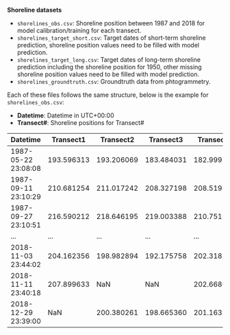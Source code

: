 **Shoreline datasets**
- `shorelines_obs.csv`: Shoreline position between 1987 and 2018 for model calibration/training for each transect. 
- `shorelines_target_short.csv`: Target dates of short-term shoreline prediction, shoreline position values need to be filled with model prediction.
- `shorelines_target_long.csv`: Target dates of long-term shoreline prediction including the shoreline position for 1950, other missing shoreline position values need to be filled with model prediction.
- `shorelines_groundtruth.csv`: Groundtruth data from phtogrammetry.

Each of these files follows the same structure, below is the example for `shorelines_obs.csv`:
- **Datetime**: Datetime in UTC+00:00
- **Transect#**: Shoreline positions for Transect#


| Datetime               | Transect1 | Transect2 | Transect3 | Transect4 | Transect5 | Transect6 | Transect7 | Transect8 | Transect9 |
|------------------------|-----------|-----------|-----------|-----------|-----------|-----------|-----------|-----------|-----------|
| 1987-05-22 23:08:08    | 193.596313| 193.206069| 183.484031| 182.999537| 178.345458| 182.781619| 182.423618| 180.652317| 184.611496|
| 1987-09-11 23:10:29    | 210.681254| 211.017242| 208.327198| 208.519306| 192.358667| 188.768767| 183.809033| 175.184561| 176.438575|
| 1987-09-27 23:10:51    | 216.590212| 218.646195| 219.003388| 210.751201| 201.107611| 203.260943| 195.617559| 177.395789| NaN       |
| ...                    | ...       | ...       | ...       | ...       | ...       | ...       | ...       | ...       | ...       |
| 2018-11-03 23:44:02    | 204.162356| 198.982894| 192.175758| 202.318754| 199.186722| 191.612484| 190.450079| 181.909032| 185.167295|
| 2018-11-11 23:40:18    | 207.899633| NaN       | NaN       | 202.668012| 205.670864| 198.775827| 187.910613| 179.173260| 189.710822|
| 2018-12-29 23:39:00    | NaN       | 200.380261| 198.665360| 201.163941| 195.283675| 202.880374| 198.586605| 195.795065| NaN       |
